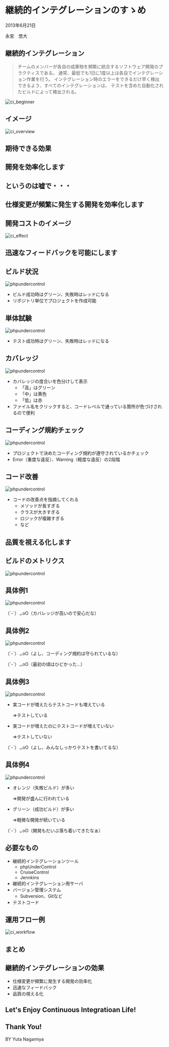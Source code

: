 # 継続的インテグレーションのすゝめ

2013年6月21日

永宮　悠大



## 継続的インテグレーション

> チームのメンバーが各自の成果物を頻繁に統合するソフトウェア開発のプラクティスである。
> 通常、最低でも1日に1度以上は各自でインテグレーション作業を行う。
> インテグレーション時のエラーをできるだけ早く検出できるよう、すべてのインテグレーションは、
> テストを含めた自動化されたビルドによって検出される。

![ci_beginner](images/ci_beginner.jpg)


## イメージ

![ci_overview](images/ci_overview.png)



## 期待できる効果


## 開発を効率化します


## というのは嘘で・・・


## 仕様変更が頻繁に発生する開発を効率化します


## 開発コストのイメージ

![ci_effect](images/ci_effect.png)


## 迅速なフィードバックを可能にします


## ビルド状況

![phpundercontrol](images/phpundercontrol_projects.png)

* ビルド成功時はグリーン、失敗時はレッドになる
* リポジトリ単位でプロジェクトを作成可能


## 単体試験

![phpundercontrol](images/phpundercontrol_phpunit.png)

* テスト成功時はグリーン、失敗時はレッドになる


## カバレッジ

![phpundercontrol](images/phpundercontrol_coverage.png)

* カバレッジの度合いを色分けして表示
  * 「高」はグリーン
  * 「中」は黄色
  * 「低」は赤
* ファイル名をクリックすると、コードレベルで通っている箇所が色づけされるので便利


## コーディング規約チェック

![phpundercontrol](images/phpundercontrol_phpcs.png)

* プロジェクトで決めたコーディング規約が遵守されているかチェック
* Error（重度な違反）、Warning（軽度な違反）の2段階


## コード改善

![phpundercontrol](images/phpundercontrol_phpmd.png)

* コードの改善点を指摘してくれる
  * メソッドが長すぎる
  * クラスが大きすぎる
  * ロジックが複雑すぎる
  * など


## 品質を視える化します


## ビルドのメトリクス

![phpundercontrol](images/phpundercontrol_metrics.png)


## 具体例1

![phpundercontrol](images/phpundercontrol_metrics_coverage.png)

（´-`）.｡oO（カバレッジが高いので安心だな）


## 具体例2

![phpundercontrol](images/phpundercontrol_metrics_coding_violations.png)

（´-`）.｡oO（よし、コーディング規約は守られているな）

（´-`）.｡oO（最初の頃はひどかった…）


## 具体例3

![phpundercontrol](images/phpundercontrol_metrics_test_to_code_ratio.png)

* 実コードが増えたらテストコードも増えている

  ⇒テストしている 

* 実コードが増えたのにテストコードが増えていない

  ⇒テストしていない

（´-`）.｡oO（よし、みんなしっかりテストを書いてるな）


## 具体例4

![phpundercontrol](images/phpundercontrol_metrics_build.png)

* オレンジ（失敗ビルド）が多い

  ⇒開発が盛んに行われている

* グリーン（成功ビルド）が多い

  ⇒軽微な開発が続いている

（´-`）.｡oO（開発もだいぶ落ち着いてきたなぁ）



## 必要なもの

* 継続的インテグレーションツール
  * phpUnderControl
  * CruiseControl
  * Jennkins
* 継続的インテグレーション用サーバ
* バージョン管理システム
  * Subversion、Gitなど
* テストコード


## 運用フロー例

![ci_workflow](images/ci_workflow.png)



## まとめ


## 継続的インテグレーションの効果

* 仕様変更が頻繁に発生する開発の効率化
* 迅速なフィードバック
* 品質の視える化


## Let's Enjoy Continuous Integratioan Life!



## Thank You!

BY Yuta Nagamiya
